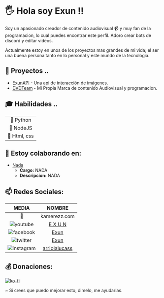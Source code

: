 # 🖐 Hola soy Exun !!

Soy un apasionado creador de contenido audiovisual 📹 y muy fan de la programacion, lo cual puedes encontrar este perfil. Adoro crear bots de discord y editar videos.

Actualmente estoy en unos de los proyectos mas grandes de mi vida; el ser una buena persona tanto en lo personal y este mundo de la tecnologia.

## 🌱 Proyectos ..
*   [ExunAPI](http://exun.xyz) - Una api de interacción de imágenes.
*   [DVDTeam]() - Mi Propia Marca de contenido Audiovisual y programacion.

## 🎓 Habilidades ..

|     	| 
|:----------------------------:	|
| 📑  Python  | 	
| 📨 NodeJS	|
|   💾 Html, css 	|   

## 👯 Estoy colaborando en:
* [Nada]()
    * **Cargo:** NADA
    * **Descripcion:** NADA

## 📫  Redes Sociales: 


|              MEDIA             	|       NOMBRE       	|
|:----------------------------:	|:-------------------:	|
| 📧  	| kamerezz.com	|
| ![youtube](https://i.imgur.com/v76ZdvR.png) 	| [E X U N](https://www.youtube.com/) |
| ![facebook](https://i.imgur.com/jGWS6Ep.png) 	| [Exun](https://www.facebook.com/)	|
| ![twitter](https://i.imgur.com/HeZ0zJn.png) 	| [Exun](https://twitter.com//)	|
| ![instagram](https://i.imgur.com/tu01NLm.png) 	| [arriolalucass](https://www.instagram.com/arriolalucass)	|

## 💰 Donaciones:

[![ko-fi](https://www.ko-fi.com/img/githubbutton_sm.svg)](https://ko-fi.com)

~ Si crees que puedo mejorar esto, dimelo, me ayudarias.
